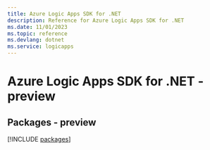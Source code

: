 ```yaml
---
title: Azure Logic Apps SDK for .NET
description: Reference for Azure Logic Apps SDK for .NET
ms.date: 11/01/2023
ms.topic: reference
ms.devlang: dotnet
ms.service: logicapps
---
```

# Azure Logic Apps SDK for .NET - preview
## Packages - preview
[!INCLUDE [packages](logic-apps-index.md)]